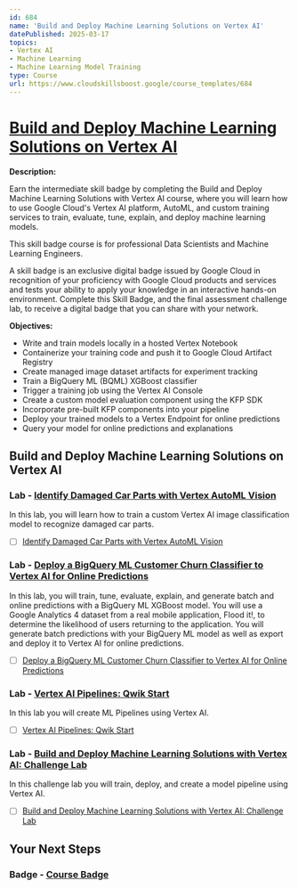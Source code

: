 ```yaml
---
id: 684
name: 'Build and Deploy Machine Learning Solutions on Vertex AI'
datePublished: 2025-03-17
topics:
- Vertex AI
- Machine Learning
- Machine Learning Model Training
type: Course
url: https://www.cloudskillsboost.google/course_templates/684
---
```


# [Build and Deploy Machine Learning Solutions on Vertex AI](https://www.cloudskillsboost.google/course_templates/684)

**Description:**

Earn the intermediate skill badge by completing the Build and Deploy Machine Learning Solutions with Vertex AI course, where you will learn how to use Google Cloud's Vertex AI platform, AutoML, and custom training services to train, evaluate, tune, explain, and deploy machine learning models.

This skill badge course is for professional Data Scientists and Machine Learning Engineers.

A skill badge is an exclusive digital badge issued by Google Cloud in recognition of your proficiency with Google Cloud products and services and tests your ability to apply your knowledge in an interactive hands-on environment. Complete this Skill Badge, and the final assessment challenge lab, to receive a digital badge that you can share with your network.

**Objectives:**

- Write and train models locally in a hosted Vertex Notebook
- Containerize your training code and push it to Google Cloud Artifact Registry
- Create managed image dataset artifacts for experiment tracking
- Train a BigQuery ML (BQML) XGBoost classifier
- Trigger a training job using the Vertex AI Console
- Create a custom model evaluation component using the KFP SDK
- Incorporate pre-built KFP components into your pipeline
- Deploy your trained models to a Vertex Endpoint for online predictions
- Query your model for online predictions and explanations

## Build and Deploy Machine Learning Solutions on Vertex AI

### Lab - [Identify Damaged Car Parts with Vertex AutoML Vision](https://www.cloudskillsboost.google/course_templates/684/labs/526872)

In this lab, you will learn how to train a custom Vertex AI image classification model to recognize damaged car parts.

- [ ] [Identify Damaged Car Parts with Vertex AutoML Vision](../labs/Identify-Damaged-Car-Parts-with-Vertex-AutoML-Vision.md)

### Lab - [Deploy a BigQuery ML Customer Churn Classifier to Vertex AI for Online Predictions](https://www.cloudskillsboost.google/course_templates/684/labs/526873)

In this lab, you will train, tune, evaluate, explain, and generate batch and online predictions with a BigQuery ML XGBoost model. You will use a Google Analytics 4 dataset from a real mobile application, Flood it!, to determine the likelihood of users returning to the application. You will generate batch predictions with your BigQuery ML model as well as export and deploy it to Vertex AI for online predictions.

- [ ] [Deploy a BigQuery ML Customer Churn Classifier to Vertex AI for Online Predictions](../labs/Deploy-a-BigQuery-ML-Customer-Churn-Classifier-to-Vertex-AI-for-Online-Predictions.md)

### Lab - [Vertex AI Pipelines: Qwik Start](https://www.cloudskillsboost.google/course_templates/684/labs/526874)

In this lab you will create ML Pipelines using Vertex AI.

- [ ] [Vertex AI Pipelines: Qwik Start](../labs/Vertex-AI-Pipelines-Qwik-Start.md)

### Lab - [Build and Deploy Machine Learning Solutions with Vertex AI: Challenge Lab](https://www.cloudskillsboost.google/course_templates/684/labs/526875)

In this challenge lab you will train, deploy, and create a model pipeline using Vertex AI.

- [ ] [Build and Deploy Machine Learning Solutions with Vertex AI: Challenge Lab](../labs/Build-and-Deploy-Machine-Learning-Solutions-with-Vertex-AI-Challenge-Lab.md)

## Your Next Steps

### Badge - [Course Badge](https://www.cloudskillsboost.googleNone)
